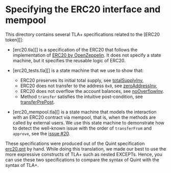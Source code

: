 # Specifying the ERC20 interface and mempool

This directory contains several TLA+ specifications related to the
[ERC20 token][]:

 - [erc20.tla][] is a specification of the ERC20
   that follows the implementation of [ERC20 by OpenZeppelin][].
   It does not specify a state machine, but it specifies the reusable
   logic of ERC20.

 - [erc20_tests.tla][] is a state machine that we use to show that:

   - ERC20 preserves its initial total supply, see [totalSupplyInv][],
   - ERC20 does not transfer to the address `0x0`, see [zeroAddressInv][],
   - ERC20 does not overflow the account balances, see [noOverflowInv][].
   - Method `transfer` satisfies the intuitive post-condition,
     see [transferPrePost][].

 - [erc20_mempool.tla][] is a state machine that models the interaction with an
 ERC20 contract via mempool, that is, when the methods are called by external
 users. We use this state machine to demonstrate how to detect the well-known
 issue with the order of `transferFrom` and `approve`, see the [issue #20][].

These specifications were produced out of the Quint specification [erc20.qnt][]
by hand. While doing this translation, we made our best to use the more
expressive constructs of TLA+ such as nested EXCEPTs. Hence, you can use these
two specifications to compare the syntax of Quint with the syntax of TLA+.


[ERC20 by OpenZeppelin]: https://github.com/OpenZeppelin/openzeppelin-contracts/blob/master/contracts/token/ERC20/ERC20.sol
[totalSupplyInv]: https://github.com/informalsystems/tla-apalache-workshop/blob/0f13bf0547ca7f8c3f9b6ccdcd0c90b940d1a9a5/examples/erc20/erc20_tests.tla#L54
[zeroAddressInv]: https://github.com/informalsystems/tla-apalache-workshop/blob/0f13bf0547ca7f8c3f9b6ccdcd0c90b940d1a9a5/examples/erc20/erc20_tests.tla#L56
[noOverflowInv]: https://github.com/informalsystems/tla-apalache-workshop/blob/0f13bf0547ca7f8c3f9b6ccdcd0c90b940d1a9a5/examples/erc20/erc20_tests.tla#L58
[transferPrePost]: https://github.com/informalsystems/tla-apalache-workshop/blob/0f13bf0547ca7f8c3f9b6ccdcd0c90b940d1a9a5/examples/erc20/erc20_tests.tla#L83-L105
[issue #20]: https://github.com/ethereum/EIPs/issues/20#issuecomment-263524729
[erc20.qnt]: https://github.com/informalsystems/quint/tree/main/examples/solidity/ERC20
[Quint]: https://github.com/informalsystems/quint